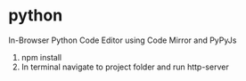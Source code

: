 # python
In-Browser Python Code Editor using Code Mirror and PyPyJs

1. npm install
2. In terminal navigate to project folder and run http-server
